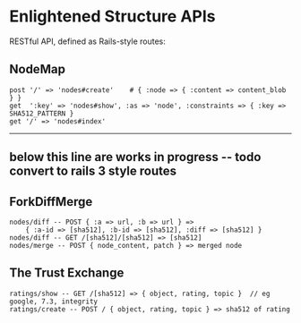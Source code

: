Enlightened Structure APIs
==========================

RESTful API, defined as Rails-style routes:

NodeMap
-------

    post '/' => 'nodes#create'    # { :node => { :content => content_blob } }
    get  ':key' => 'nodes#show', :as => 'node', :constraints => { :key => SHA512_PATTERN }
    get '/' => 'nodes#index'


----
below this line are works in progress -- todo convert to rails 3 style routes
----

ForkDiffMerge
-------------

    nodes/diff -- POST { :a => url, :b => url } =>
        { :a-id => [sha512], :b-id => [sha512], :diff => [sha512] }
    nodes/diff -- GET /[sha512]/[sha512] => [sha512]
    nodes/merge -- POST { node_content, patch } => merged node

The Trust Exchange
------------------

    ratings/show -- GET /[sha512] => { object, rating, topic }  // eg google, 7.3, integrity
    ratings/create -- POST / { object, rating, topic } => sha512 of rating
